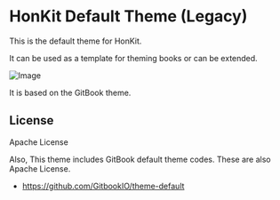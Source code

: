 # HonKit Default Theme (Legacy)

This is the default theme for HonKit.

It can be used as a template for theming books or can be extended.

![Image](./preview.png)

It is based on the GitBook theme.

## License

Apache License

Also, This theme includes GitBook default theme codes.
These are also Apache License.

- https://github.com/GitbookIO/theme-default
